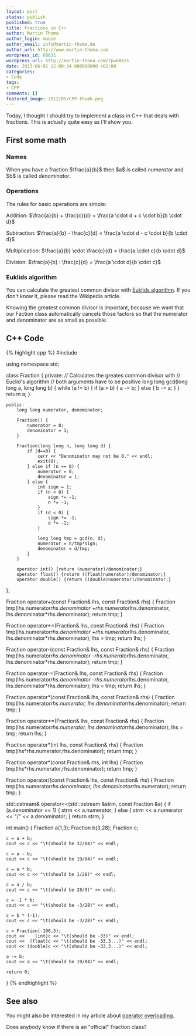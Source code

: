 ```yaml
---
layout: post
status: publish
published: true
title: Fractions in C++
author: Martin Thoma
author_login: moose
author_email: info@martin-thoma.de
author_url: http://www.martin-thoma.com
wordpress_id: 68831
wordpress_url: http://martin-thoma.com/?p=68831
date: 2013-06-01 12:00:34.000000000 +02:00
categories:
- Code
tags:
- CPP
comments: []
featured_image: 2012/05/CPP-thumb.png
---
```

Today, I thought I should try to implement a class in C++ that deals with fractions. This is actually quite easy as I'll show you.

<h2>First some math</h2>
<h3>Names</h3>
When you have a fraction $\frac{a}{b}$ then $a$ is called <em>numerator</em> and $b$ is called <em>denominator</em>.

<h3>Operations</h3>
The rules for basic operations are simple:

Addition:
$\frac{a}{b}     + \frac{c}{d} = \frac{a \cdot d + c \cdot b}{b \cdot d}$

Subtraction:
$\frac{a}{b}     - \frac{c}{d} = \frac{a \cdot d - c \cdot b}{b \cdot d}$

Multiplication:
$\frac{a}{b} \cdot \frac{c}{d} = \frac{a \cdot c}{b \cdot d}$

Division:
$\frac{a}{b} : \frac{c}{d} = \frac{a \cdot d}{b \cdot c}$

<h3>Euklids algorithm</h3>
You can calculate the greatest common divisor with <a href="http://en.wikipedia.org/wiki/Euclidean_algorithm">Euklids algorithm</a>. If you don't know it, please read the Wikipedia article.

Knowing the greatest common divisor is important, because we want that our Faction class automatically cancels those factors so that the numerator and denominator are as small as possible.

<h2>C++ Code</h2>
{% highlight cpp %}
#include <iostream>

using namespace std;

class Fraction {
    private:
        // Calculates the greates common divisor with 
        // Euclid's algorithm
        // both arguments have to be positive
        long long gcd(long long a, long long b) {
            while (a != b) {
                if (a > b) {
                    a -= b;
                } else {
                    b -= a;
                }
            }
            return a;
        }

    public:
        long long numerator, denominator;

        Fraction() {
            numerator = 0;
            denominator = 1;
        }

        Fraction(long long n, long long d) {
            if (d==0) {
                cerr << "Denominator may not be 0." << endl;
                exit(0);
            } else if (n == 0) {
                numerator = 0;
                denominator = 1;
            } else {
                int sign = 1;
                if (n < 0) {
                    sign *= -1;
                    n *= -1;
                }
                if (d < 0) {
                    sign *= -1;
                    d *= -1;
                }

                long long tmp = gcd(n, d);
                numerator = n/tmp*sign;
                denominator = d/tmp;
            }
        }

        operator int() {return (numerator)/denominator;}
        operator float() {return ((float)numerator)/denominator;}
        operator double() {return ((double)numerator)/denominator;}
};

Fraction operator+(const Fraction&amp; lhs, const Fraction&amp; rhs) {
    Fraction tmp(lhs.numerator*rhs.denominator
                +rhs.numerator*lhs.denominator,
                lhs.denominator*rhs.denominator);
    return tmp;
}

Fraction operator+=(Fraction&amp; lhs, const Fraction&amp; rhs) {
    Fraction tmp(lhs.numerator*rhs.denominator
                +rhs.numerator*lhs.denominator,
                lhs.denominator*rhs.denominator);
    lhs = tmp;
    return lhs;
}

Fraction operator-(const Fraction&amp; lhs, const Fraction&amp; rhs) {
    Fraction tmp(lhs.numerator*rhs.denominator
                -rhs.numerator*lhs.denominator,
                lhs.denominator*rhs.denominator);
    return tmp;
}

Fraction operator-=(Fraction&amp; lhs, const Fraction&amp; rhs) {
    Fraction tmp(lhs.numerator*rhs.denominator
                -rhs.numerator*lhs.denominator,
                lhs.denominator*rhs.denominator);
    lhs = tmp;
    return lhs;
}

Fraction operator*(const Fraction&amp; lhs, const Fraction&amp; rhs) {
    Fraction tmp(lhs.numerator*rhs.numerator,
               lhs.denominator*rhs.denominator);
    return tmp;
}

Fraction operator*=(Fraction&amp; lhs, const Fraction&amp; rhs) {
    Fraction tmp(lhs.numerator*rhs.numerator,
               lhs.denominator*rhs.denominator);
    lhs = tmp;
    return lhs;
}

Fraction operator*(int lhs, const Fraction&amp; rhs) {
    Fraction tmp(lhs*rhs.numerator,rhs.denominator);
    return tmp;
}

Fraction operator*(const Fraction&amp; rhs, int lhs) {
    Fraction tmp(lhs*rhs.numerator,rhs.denominator);
    return tmp;
}

Fraction operator/(const Fraction&amp; lhs, const Fraction&amp; rhs) {
    Fraction tmp(lhs.numerator*rhs.denominator,
                 lhs.denominator*rhs.numerator);
    return tmp;
}

std::ostream&amp; operator<<(std::ostream &amp;strm, const Fraction &amp;a) {
    if (a.denominator == 1) {
        strm << a.numerator;
    } else {
        strm << a.numerator << "/" << a.denominator;
    }
    return strm;
}

int main() {
    Fraction a(1,3);
    Fraction b(3,28);
    Fraction c;

    c = a + b;
    cout << c << "\t(should be 37/84)" << endl;

    c = a - b;
    cout << c << "\t(should be 19/84)" << endl;

    c = a * b;
    cout << c << "\t(should be 1/28)" << endl;

    c = a / b;
    cout << c << "\t(should be 28/9)" << endl;

    c = -1 * b;
    cout << c << "\t(should be -3/28)" << endl;

    c = b * (-1);
    cout << c << "\t(should be -3/28)" << endl;

    c = Fraction(-100,3);
    cout <<    (int)c << "\t(should be -33)" << endl;
    cout <<  (float)c << "\t(should be -33.3...)" << endl;
    cout << (double)c << "\t(should be -33.3...)" << endl;

    a -= b;
    cout << a << "\t(should be 19/84)" << endl;

    return 0;
}
{% endhighlight %}

<h2>See also</h2>
You might also be interested in my article about <a href="http://martin-thoma.com/c-operator-overloading/" title="C++ Operator overloading">operator overloading</a>.

Does anybody know if there is an "official" Fraction class?
